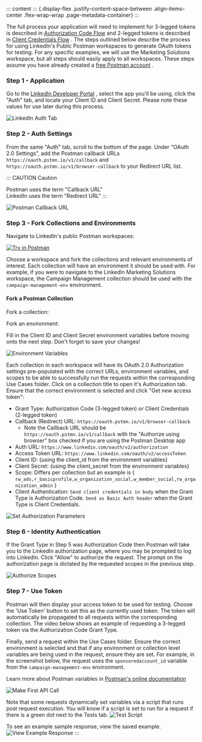 ::: content
::: {.display-flex .justify-content-space-between .align-items-center .flex-wrap-wrap .page-metadata-container}
:::

The full process your application will need to implement for 3-legged
tokens is described in [Authorization Code
Flow](authorization-code-flow) and 2-legged tokens is described in
[Client Credentials Flow](client-credentials-flow) . The steps outlined
below describe the process for using LinkedIn\'s Public Postman
workspaces to generate OAuth tokens for testing. For any specific
examples, we will use the Marketing Solutions workspace, but all steps
should easily apply to all workspaces. These steps assume you have
already created a [free Postman
account](https://www.postman.com/postman-account/) .

### Step 1 - Application

Go to the [LinkedIn Developer
Portal](https://www.linkedin.com/developers/apps) , select the app
you\'ll be using, click the \"Auth\" tab, and locate your Client ID and
Client Secret. Please note these values for use later during this
process.

![LinkedIn Auth Tab](../../media/linkedin-auth-tab.png)

### Step 2 - Auth Settings

From the same \"Auth\" tab, scroll to the bottom of the page. Under
\"OAuth 2.0 Settings\", add the Postman callback URLs
` https://oauth.pstmn.io/v1/callback ` and
` https://oauth.pstmn.io/v1/browser-callback ` to your Redirect URL
list.

::: CAUTION
Caution

Postman uses the term \"Callback URL\"\
LinkedIn uses the term \"Redirect URL\"
:::

![Postman Callback URL](../../media/postman-callback-url.png)

### Step 3 - Fork Collections and Environments

Navigate to LinkedIn\'s public Postman workspaces:

[![Try in
Postman](../../media/postman-button.png)](https://www.postman.com/linkedin-developer-apis?tab=workspaces)

Choose a workspace and fork the collections and relevant environments of
interest. Each collection will have an environment it should be used
with. For example, if you were to navigate to the LinkedIn Marketing
Solutions workspace, the Campaign Management collection should be used
with the ` campaign-management-env ` environment.

#### Fork a Postman Collection

Fork a collection:

Fork an environment:

Fill in the Client ID and Client Secret environment variables before
moving onto the next step. Don\'t forget to save your changes!

![Environment Variables](../../media/postman-environment-variables.png)

Each collection in each workspace will have its OAuth 2.0 Authorization
settings pre-populated with the correct URLs, environment variables, and
scopes to be able to successfully run the requests within the
corresponding Use Cases folder. Click on a collection title to open
it\'s Authorization tab. Ensure that the correct environment is selected
and click \"Get new access token\":

-   Grant Type: Authorization Code (3-legged token) or Client
    Credentials (2-legged token)
-   Callback (Redirect) URL:
    ` https://oauth.pstmn.io/v1/browser-callback `
    -   Note the Callback URL should be
        ` https://oauth.pstmn.io/v1/callback ` with the \"Authorize
        using browser\" box checked if you are using the Postman Desktop
        app
-   Auth URL: ` https://www.linkedin.com/oauth/v2/authorization `
-   Access Token URL: ` https://www.linkedin.com/oauth/v2/accessToken `
-   Client ID: {using the client_id from the environment variables}
-   Client Secret: {using the client_secret from the environment
    variables}
-   Scope: Differs per collection but an example is {
    ` rw_ads,r_basicprofile,w_organization_social,w_member_social,rw_organization_admin `
    }
-   Client Authentication: ` Send client credentials in body ` when the
    Grant Type is Authorization Code. ` Send as Basic Auth header ` when
    the Grant Type is Client Credentials.

![Set Authorization
Parameters](../../media/postman-get-access-token.png)

### Step 6 - Identity Authentication

If the Grant Type in Step 5 was Authorization Code then Postman will
take you to the LinkedIn authorization page, where you may be prompted
to log into LinkedIn. Click \"Allow\" to authorize the request. The
prompt on the authorization page is dictated by the requested scopes in
the previous step.

![Authorize Scopes](../../media/postman-authorization-page.png)

### Step 7 - Use Token

Postman will then display your access token to be used for testing.
Choose the \'Use Token\' button to set this as the currently used token.
The token will automatically be propagated to all requests within the
corresponding collection. The video below shows an example of requesting
a 3-legged token via the Authorization Code Grant Type.

Finally, send a request within the Use Cases folder. Ensure the correct
environment is selected and that if any environment or collection level
variables are being used in the request, ensure they are set. For
example, in the screenshot below, the request uses the
` sponsoredaccount_id ` variable from the ` campaign-management-env `
environment.

Learn more about Postman variables in [Postman\'s online
documentation](https://learning.postman.com/docs/sending-requests/variables/#variable-scopes)

![Make First API Call](../../media/postman-send-request.png)

Note that some requests dynamically set variables via a script that runs
post request execution. You will know if a script is set to run for a
request if there is a green dot next to the Tests tab. ![Test
Script](../../media/postman-test-script.png)

To see an example sample response, view the saved example. ![View
Example Response](../../media/postman-example-response.png)
:::
